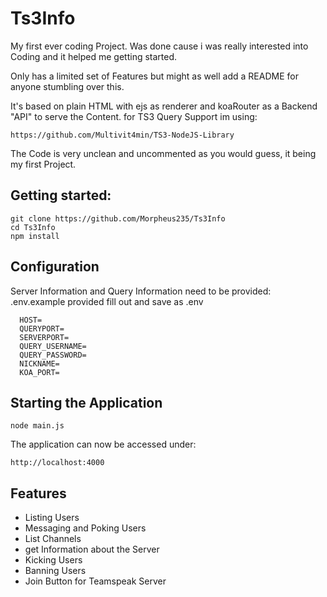 # Ts3Info

My first ever coding Project.
Was done cause i was really interested into Coding and it helped me getting started.

Only has a limited set of Features but might as well add a README for anyone stumbling over this.

It's based on plain HTML with ejs as renderer and koaRouter as a Backend "API" to serve the Content.
for TS3 Query Support im using:
```
https://github.com/Multivit4min/TS3-NodeJS-Library
```
The Code is very unclean and uncommented as you would guess, it being my first Project.

## Getting started:
```
git clone https://github.com/Morpheus235/Ts3Info
cd Ts3Info
npm install
```
 
 ## Configuration
 
Server Information and Query Information need to be provided:
.env.example provided
fill out and save as .env
 
```
  HOST=
  QUERYPORT=
  SERVERPORT=
  QUERY_USERNAME=
  QUERY_PASSWORD=
  NICKNAME=
  KOA_PORT=
```

## Starting the Application
```
node main.js
```
The application can now be accessed under:

``` 
http://localhost:4000
```

## Features
* Listing Users
* Messaging and Poking Users
* List Channels
* get Information about the Server
* Kicking Users
* Banning Users
* Join Button for Teamspeak Server
